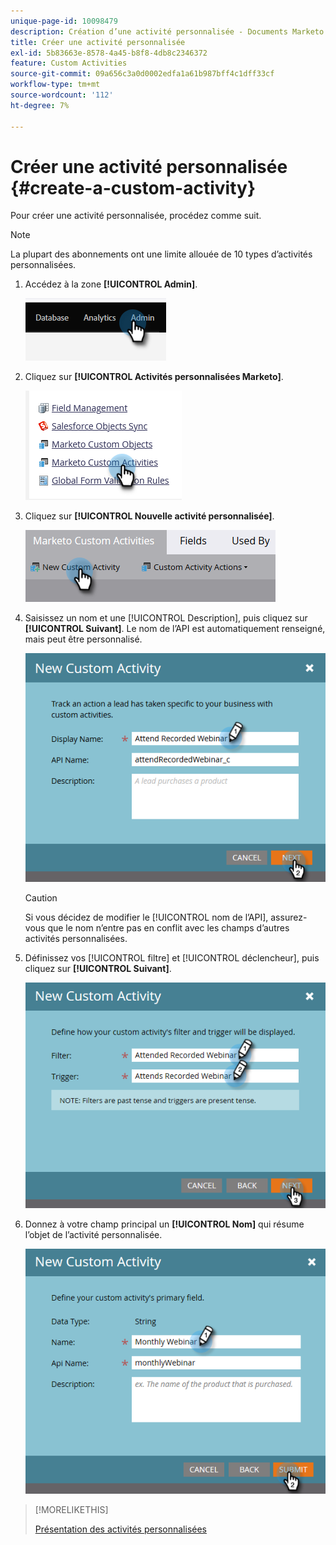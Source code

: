 ```yaml
---
unique-page-id: 10098479
description: Création d’une activité personnalisée - Documents Marketo - Documentation du produit
title: Créer une activité personnalisée
exl-id: 5b83663e-8578-4a45-b8f8-4db8c2346372
feature: Custom Activities
source-git-commit: 09a656c3a0d0002edfa1a61b987bff4c1dff33cf
workflow-type: tm+mt
source-wordcount: '112'
ht-degree: 7%

---
```


# Créer une activité personnalisée {#create-a-custom-activity}

Pour créer une activité personnalisée, procédez comme suit.

>[!NOTE]
>
>La plupart des abonnements ont une limite allouée de 10 types d’activités personnalisées.

1. Accédez à la zone **[!UICONTROL Admin]**.

   ![](assets/create-a-custom-activity-1.png)

1. Cliquez sur **[!UICONTROL Activités personnalisées Marketo]**.

   ![](assets/create-a-custom-activity-2.png)

1. Cliquez sur **[!UICONTROL Nouvelle activité personnalisée]**.

   ![](assets/create-a-custom-activity-3.png)

1. Saisissez un nom et une [!UICONTROL Description], puis cliquez sur **[!UICONTROL Suivant]**. Le nom de l’API est automatiquement renseigné, mais peut être personnalisé.

   ![](assets/create-a-custom-activity-4.png)

   >[!CAUTION]
   >
   >Si vous décidez de modifier le [!UICONTROL nom de l’API], assurez-vous que le nom n’entre pas en conflit avec les champs d’autres activités personnalisées.

1. Définissez vos [!UICONTROL filtre] et [!UICONTROL déclencheur], puis cliquez sur **[!UICONTROL Suivant]**.

   ![](assets/create-a-custom-activity-5.png)

1. Donnez à votre champ principal un **[!UICONTROL Nom]** qui résume l’objet de l’activité personnalisée.

   ![](assets/create-a-custom-activity-6.png)

>[!MORELIKETHIS]
>
>[Présentation des activités personnalisées](/help/marketo/product-docs/administration/marketo-custom-activities/understanding-custom-activities.md)
